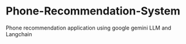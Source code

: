 # Phone-Recommendation-System
Phone recommendation application using google gemini LLM and Langchain
